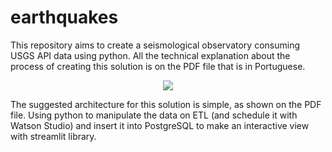 # earthquakes
This repository aims to create a seismological observatory consuming USGS API data using python. All the technical explanation about the process of creating this solution is on the PDF file that is in Portuguese.

<p align="center">
  <img src="https://news.northwestern.edu/assets/Images/2015/yoshimoto638__FitMaxWzk3MCw2NTBd.jpg" />
</p>

The suggested architecture for this solution is simple, as shown on the PDF file. Using python to manipulate the data on ETL (and schedule it with Watson Studio) and insert it into PostgreSQL to make an interactive view with streamlit library.


